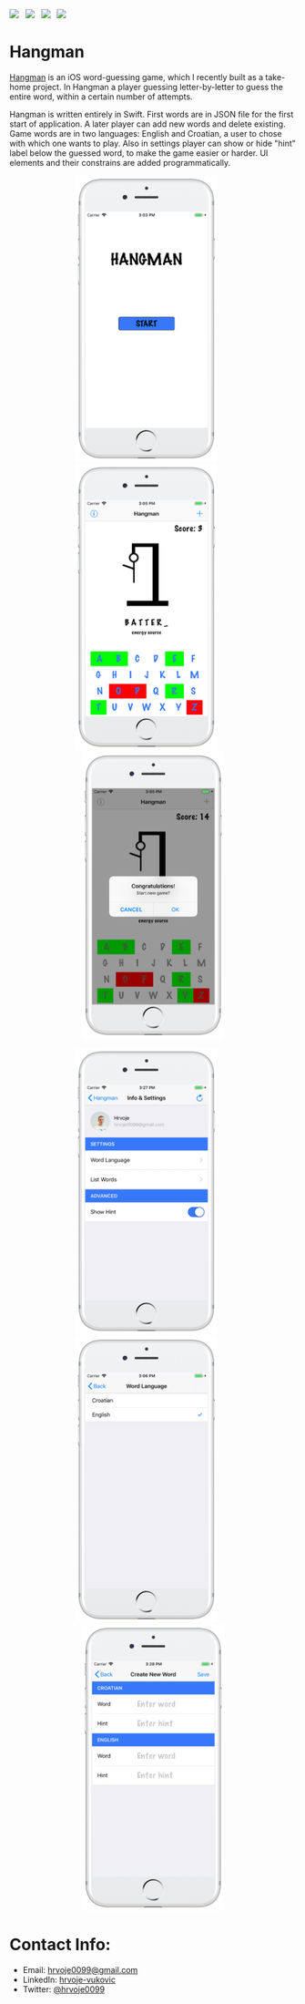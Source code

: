 <a href="mailto:hrvoje0099@gmail.com"><img src="https://img.shields.io/badge/Email-hrvoje0099-8056d5.svg?style=for-the-badge&logo=minutemailer&logoColor=white"></a>&nbsp;&nbsp;&nbsp;<a href="https://www.linkedin.com/in/hrvoje-vuković-08117b74" target="_blank"><img src="https://img.shields.io/badge/linkedin-hrvojeVukovic-brightgreen.svg?style=for-the-badge&logo=linkedin&logoColor=white" ></a>&nbsp;&nbsp;&nbsp;<a href="https://www.facebook.com/hrvoje.vukovic.374" target="_blank"><img src="https://img.shields.io/badge/facebook-hrvoje-blue.svg?style=for-the-badge&logo=twitter&logoColor=white"></a>&nbsp;&nbsp;&nbsp;<a href="https://twitter.com/hrvoje0099" target="_blank"><img src="https://img.shields.io/badge/twitter-hrvoje0099-blue.svg?style=for-the-badge&logo=twitter&logoColor=white"></a>

# Hangman
[Hangman](https://github.com/Hrvoje0099/100-days-of-swift/tree/master/Challenge3) is an iOS word-guessing game, which I recently built as a take-home project. In Hangman a player guessing letter-by-letter to guess the entire word, within a certain number of attempts.

Hangman is written entirely in Swift. First words are in JSON file for the first start of application. A later player can add new words and delete existing. Game words are in two languages: English and Croatian, a user to chose with which one wants to play. Also in settings player can show or hide "hint" label below the guessed word, to make the game easier or harder. UI elements and their constrains are added programmatically.

<p align="center">
<img src="screenshots/hangman/screen01.png" width="250"  title="Hangman">&nbsp;&nbsp;&nbsp;&nbsp;&nbsp;&nbsp;<img src="screenshots/hangman/screen02.png" width="250" title="Hangman">&nbsp;&nbsp;&nbsp;&nbsp;&nbsp;&nbsp;<img src="screenshots/hangman/screen03.png" width="250" title="Hangman">
</p>
<p align="center">
<img src="screenshots/hangman/screen04.png" width="250" title="Hangman">&nbsp;&nbsp;&nbsp;&nbsp;&nbsp;&nbsp;<img src="screenshots/hangman/screen05.png" width="250" title="Hangman">&nbsp;&nbsp;&nbsp;&nbsp;&nbsp;&nbsp;<img src="screenshots/hangman/screen06.png" width="250" title="Hangman">
</p>

# Contact Info:

- Email: hrvoje0099@gmail.com
- LinkedIn: [hrvoje-vukovic](https://www.linkedin.com/in/hrvoje-vuković-08117b74)
- Twitter: [@hrvoje0099](https://twitter.com/hrvoje0099)
